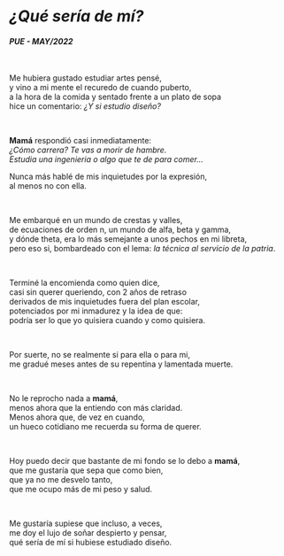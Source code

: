 # *¿Qué sería de mí?* 
#### *PUE - MAY/2022*

<br/>

Me hubiera gustado estudiar artes pensé,  
y vino a mi mente el recuredo de cuando puberto,  
a la hora de la comida y sentado frente a un plato de sopa  
hice un comentario: *¿Y si estudio diseño?*

<br/>

**Mamá** respondió casi inmediatamente:  
*¿Cómo carrera? Te vas a morir de hambre.  
Estudia una ingenieria o algo que te de para comer...*  

Nunca más hablé de mis inquietudes por la expresión,  
al menos no con ella.

<br/>

Me embarqué en un mundo de crestas y valles,   
de ecuaciones de orden n, un mundo de alfa, beta y gamma,  
y dónde theta, era lo más semejante a unos pechos en mi libreta,   
pero eso si, bombardeado con el lema: *la técnica al servicio de la patria*.

<br/>


Terminé la encomienda como quien dice,  
casi sin querer queriendo, con 2 años de retraso  
derivados de mis inquietudes fuera del plan escolar,  
potenciados por mi inmadurez y la idea de que:  
podría ser lo que yo quisiera cuando y como quisiera.  

<br/>

Por suerte, no se realmente si para ella o para mi,  
me gradué 
 meses antes de su repentina y lamentada muerte.

<br/>

No le reprocho nada a **mamá**,  
menos ahora que la entiendo con más claridad.  
Menos ahora que, de vez en cuando,  
un hueco cotidiano me recuerda su forma de querer.  

<br/>

Hoy puedo decir que bastante de mi fondo se lo debo a **mamá**,  
que me gustaría que sepa que como bien,  
que ya no me desvelo tanto,  
que me ocupo más de mi peso y salud.  

<br/>

Me gustaría supiese que incluso, a veces,  
me doy el lujo de soñar despierto y pensar,  
qué sería de mí si hubiese estudiado diseño.
